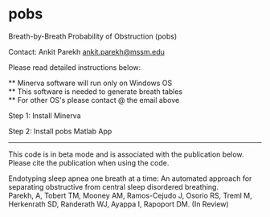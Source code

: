 # pobs
Breath-by-Breath Probability of Obstruction (pobs)

Contact: 
Ankit Parekh
ankit.parekh@mssm.edu

Please read detailed instructions below:

** Minerva software will run only on Windows OS  
** This software is needed to generate breath tables  
** For other OS's please contact @ the email above  

Step 1: Install Minerva

Step 2: Install pobs Matlab App


------------------------------
This code is in beta mode and is associated with the publication below. Please cite the publication when using the code. 

Endotyping sleep apnea one breath at a time: An automated approach for separating obstructive from central sleep disordered breathing.  
Parekh, A, Tobert TM, Mooney AM, Ramos-Cejudo J, Osorio RS, Treml M, Herkenrath SD, Randerath WJ, Ayappa I, Rapoport DM. (In Review)

